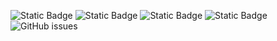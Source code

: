 ![Static Badge](https://img.shields.io/badge/blacklists-60-000000) ![Static Badge](https://img.shields.io/badge/blacklisted-2701413-cc0000) ![Static Badge](https://img.shields.io/badge/whitelisted-2244-00CC00) ![Static Badge](https://img.shields.io/badge/streaming_blacklist-28107-000000) ![GitHub issues](https://img.shields.io/github/issues/fabriziosalmi/blacklists)
